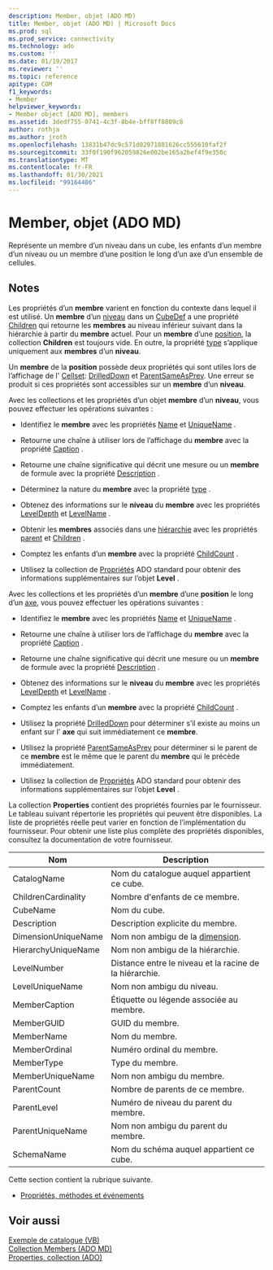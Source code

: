 ```yaml
---
description: Member, objet (ADO MD)
title: Member, objet (ADO MD) | Microsoft Docs
ms.prod: sql
ms.prod_service: connectivity
ms.technology: ado
ms.custom: ''
ms.date: 01/19/2017
ms.reviewer: ''
ms.topic: reference
apitype: COM
f1_keywords:
- Member
helpviewer_keywords:
- Member object [ADO MD], members
ms.assetid: 3dedf755-0741-4c3f-8b4e-bff8ff8809c8
author: rothja
ms.author: jroth
ms.openlocfilehash: 13831b47dc9c571d02971881626cc555610faf2f
ms.sourcegitcommit: 33f0f190f962059826e002be165a2bef4f9e350c
ms.translationtype: MT
ms.contentlocale: fr-FR
ms.lasthandoff: 01/30/2021
ms.locfileid: "99164486"
---
```

# <a name="member-object-ado-md"></a>Member, objet (ADO MD)
Représente un membre d’un niveau dans un cube, les enfants d’un membre d’un niveau ou un membre d’une position le long d’un axe d’un ensemble de cellules.  
  
## <a name="remarks"></a>Notes  
 Les propriétés d’un **membre** varient en fonction du contexte dans lequel il est utilisé. Un **membre** d’un [niveau](./level-object-ado-md.md) dans un [CubeDef](./cubedef-object-ado-md.md) a une propriété [Children](./children-property-ado-md.md) qui retourne les **membres** au niveau inférieur suivant dans la hiérarchie à partir du **membre** actuel. Pour un **membre** d’une [position](./position-object-ado-md.md), la collection **Children** est toujours vide. En outre, la propriété [type](./type-property-ado-md.md) s’applique uniquement aux **membres** d’un **niveau**.  
  
 Un **membre** de la **position** possède deux propriétés qui sont utiles lors de l’affichage de l' [Cellset](./cellset-object-ado-md.md): [DrilledDown](./drilleddown-property-ado-md.md) et [ParentSameAsPrev](./parentsameasprev-property-ado-md.md). Une erreur se produit si ces propriétés sont accessibles sur un **membre** d’un **niveau**.  
  
 Avec les collections et les propriétés d’un objet **membre** d’un **niveau**, vous pouvez effectuer les opérations suivantes :  
  
-   Identifiez le **membre** avec les propriétés [Name](./name-property-ado-md.md) et [UniqueName](./uniquename-property-ado-md.md) .  
  
-   Retourne une chaîne à utiliser lors de l’affichage du **membre** avec la propriété [Caption](./caption-property-ado-md.md) .  
  
-   Retourne une chaîne significative qui décrit une mesure ou un **membre** de formule avec la propriété [Description](./description-property-ado-md.md) .  
  
-   Déterminez la nature du **membre** avec la propriété [type](./type-property-ado-md.md) .  
  
-   Obtenez des informations sur le **niveau** du **membre** avec les propriétés [LevelDepth](./leveldepth-property-ado-md.md) et [LevelName](./levelname-property-ado-md.md) .  
  
-   Obtenir les **membres** associés dans une [hiérarchie](./hierarchy-object-ado-md.md) avec les propriétés [parent](./parent-property-ado-md.md) et [Children](./children-property-ado-md.md) .  
  
-   Comptez les enfants d’un **membre** avec la propriété [ChildCount](./childcount-property-ado-md.md) .  
  
-   Utilisez la collection de [Propriétés](../ado-api/properties-collection-ado.md) ADO standard pour obtenir des informations supplémentaires sur l’objet **Level** .  
  
 Avec les collections et les propriétés d’un **membre** d’une **position** le long d’un [axe](./axis-object-ado-md.md), vous pouvez effectuer les opérations suivantes :  
  
-   Identifiez le **membre** avec les propriétés [Name](./name-property-ado-md.md) et [UniqueName](./uniquename-property-ado-md.md) .  
  
-   Retourne une chaîne à utiliser lors de l’affichage du **membre** avec la propriété [Caption](./caption-property-ado-md.md) .  
  
-   Retourne une chaîne significative qui décrit une mesure ou un **membre** de formule avec la propriété [Description](./description-property-ado-md.md) .  
  
-   Obtenez des informations sur le **niveau** du **membre** avec les propriétés [LevelDepth](./leveldepth-property-ado-md.md) et [LevelName](./levelname-property-ado-md.md) .  
  
-   Comptez les enfants d’un **membre** avec la propriété [ChildCount](./childcount-property-ado-md.md) .  
  
-   Utilisez la propriété [DrilledDown](./drilleddown-property-ado-md.md) pour déterminer s’il existe au moins un enfant sur l' **axe** qui suit immédiatement ce **membre**.  
  
-   Utilisez la propriété [ParentSameAsPrev](./parentsameasprev-property-ado-md.md) pour déterminer si le parent de ce **membre** est le même que le parent du **membre** qui le précède immédiatement.  
  
-   Utilisez la collection de [Propriétés](../ado-api/properties-collection-ado.md) ADO standard pour obtenir des informations supplémentaires sur l’objet **Level** .  
  
 La collection **Properties** contient des propriétés fournies par le fournisseur. Le tableau suivant répertorie les propriétés qui peuvent être disponibles. La liste de propriétés réelle peut varier en fonction de l’implémentation du fournisseur. Pour obtenir une liste plus complète des propriétés disponibles, consultez la documentation de votre fournisseur.  
  
|Nom|Description|  
|----------|-----------------|  
|CatalogName|Nom du catalogue auquel appartient ce cube.|  
|ChildrenCardinality|Nombre d'enfants de ce membre.|  
|CubeName|Nom du cube.|  
|Description|Description explicite du membre.|  
|DimensionUniqueName|Nom non ambigu de la [dimension](./dimension-object-ado-md.md).|  
|HierarchyUniqueName|Nom non ambigu de la hiérarchie.|  
|LevelNumber|Distance entre le niveau et la racine de la hiérarchie.|  
|LevelUniqueName|Nom non ambigu du niveau.|  
|MemberCaption|Étiquette ou légende associée au membre.|  
|MemberGUID|GUID du membre.|  
|MemberName|Nom du membre.|  
|MemberOrdinal|Numéro ordinal du membre.|  
|MemberType|Type du membre.|  
|MemberUniqueName|Nom non ambigu du membre.|  
|ParentCount|Nombre de parents de ce membre.|  
|ParentLevel|Numéro de niveau du parent du membre.|  
|ParentUniqueName|Nom non ambigu du parent du membre.|  
|SchemaName|Nom du schéma auquel appartient ce cube.|  
  
 Cette section contient la rubrique suivante.  
  
-   [Propriétés, méthodes et événements](./member-object-properties-methods-and-events.md)  
  
## <a name="see-also"></a>Voir aussi  
 [Exemple de catalogue (VB)](./catalog-example-vb.md)   
 [Collection Members (ADO MD)](./members-collection-ado-md.md)   
 [Properties, collection (ADO)](../ado-api/properties-collection-ado.md)